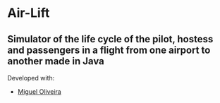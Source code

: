 # Air-Lift
## Simulator of the life cycle of the pilot, hostess and passengers in a flight from one airport to another made in Java

Developed with:

- [Miguel Oliveira](https://github.com/ruimigueloliveira)
